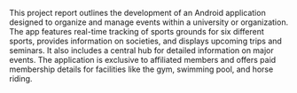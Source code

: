 This project report outlines the development of an Android application designed to organize and manage events within a university or organization. The app features real-time tracking of sports grounds for six different sports, provides information on societies, and displays upcoming trips and seminars. It also includes a central hub for detailed information on major events. The application is exclusive to affiliated members and offers paid membership details for facilities like the gym, swimming pool, and horse riding.
